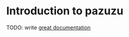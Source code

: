 # Introduction to pazuzu

TODO: write [great documentation](http://jacobian.org/writing/what-to-write/)
